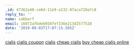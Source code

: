 ```yaml
---
_id: 47362a40-ce6d-11e9-a132-87aca720a7c8
reply_to: ''
name: sabbarf
email: 16072afbdeb058fef336e213d2577528
date: '2019-09-03T17:07:15.585Z'
---
```

<a href="http://cialisdbrx.com/#">cialis</a> <a href="http://cialiishb.com/#">cialis coupon</a> <a href="http://calismdmrxonline.com/#">cialis</a> <a href="http://mrxcialisrx.com/#">cheap cialis</a> <a href="http://cialismrxcialis.com/#">buy cheap cialis online</a>
